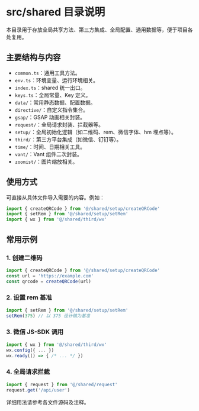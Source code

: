 # src/shared 目录说明

本目录用于存放全局共享方法、第三方集成、全局配置、通用数据等，便于项目各处复用。

## 主要结构与内容

- `common.ts`：通用工具方法。
- `env.ts`：环境变量、运行环境相关。
- `index.ts`：shared 统一出口。
- `keys.ts`：全局常量、Key 定义。
- `data/`：常用静态数据、配置数据。
- `directive/`：自定义指令集合。
- `gsap/`：GSAP 动画相关封装。
- `request/`：全局请求封装、拦截器等。
- `setup/`：全局初始化逻辑（如二维码、rem、微信字体、hm 埋点等）。
- `third/`：第三方平台集成（如微信、钉钉等）。
- `time/`：时间、日期相关工具。
- `vant/`：Vant 组件二次封装。
- `zoomist/`：图片缩放相关。

## 使用方式

可直接从具体文件导入需要的内容。例如：

```ts
import { createQRCode } from '@/shared/setup/createQRCode'
import { setRem } from '@/shared/setup/setRem'
import { wx } from '@/shared/third/wx'
```

## 常用示例

### 1. 创建二维码

```ts
import { createQRCode } from '@/shared/setup/createQRCode'
const url = 'https://example.com'
const qrcode = createQRCode(url)
```

### 2. 设置 rem 基准

```ts
import { setRem } from '@/shared/setup/setRem'
setRem(375) // 以 375 设计稿为基准
```

### 3. 微信 JS-SDK 调用

```ts
import { wx } from '@/shared/third/wx'
wx.config({ ... })
wx.ready(() => { /* ... */ })
```

### 4. 全局请求拦截

```ts
import { request } from '@/shared/request'
request.get('/api/user')
```

详细用法请参考各文件源码及注释。
